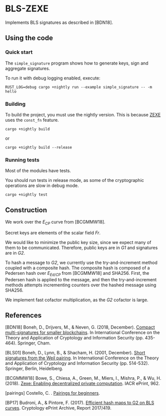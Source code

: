 # BLS-ZEXE

Implements BLS signatures as described in [BDN18].

## Using the code
### Quick start

The `simple_signature` program shows how to generate keys, sign and aggregate signatures.

To run it with debug logging enabled, execute:

`RUST_LOG=debug cargo +nightly run --example simple_signature -- -m hello`

### Building

To build the project, you must use the nightly version. This is because [ZEXE](https://github.com/scipr-lab/zexe) uses the `const_fn` feature.

`cargo +nightly build` 

or 

`cargo +nightly build --release`

### Running tests

Most of the modules have tests.
 
 You should run tests in release mode, as some of the cryptographic operations are slow in debug mode.

`cargo +nightly test`

## Construction

We work over the $E_{CP}$ curve from [BCGMMW18].

Secret keys are elements of the scalar field *Fr*.

We would like to minimize the public key size, since we expect many of them to be communicated. Therefore, public keys are in *G1* and signatures are in *G2*.

To hash a message to *G2*, we currently use the try-and-increment method coupled with a composite hash. The composite hash is composed of a Pedersen hash over $E_{Ed/CP}$ from [BCGMMW18] and SHA256. First, the Pedersen hash is applied to the message, and then the try-and-increment methods attempts incrementing counters over the hashed message using SHA256.

We implement fast cofactor multiplication, as the *G2* cofactor is large.

## References

[BDN18] Boneh, D., Drijvers, M., & Neven, G. (2018, December). [Compact multi-signatures for smaller blockchains](https://eprint.iacr.org/2018/483.pdf). In International Conference on the Theory and Application of Cryptology and Information Security (pp. 435-464). Springer, Cham.

[BLS01] Boneh, D., Lynn, B., & Shacham, H. (2001, December). [Short signatures from the Weil pairing](https://link.springer.com/content/pdf/10.1007/3-540-45682-1_30.pdf). In International Conference on the Theory and Application of Cryptology and Information Security (pp. 514-532). Springer, Berlin, Heidelberg.

[BCGMMW18] Bowe, S., Chiesa, A., Green, M., Miers, I., Mishra, P., & Wu, H. (2018). [Zexe: Enabling decentralized private computation](https://eprint.iacr.org/2018/962.pdf). IACR ePrint, 962.

[pairings] Costello, C. . [Pairings for beginners](http://www.craigcostello.com.au/pairings/PairingsForBeginners.pdf).

[BP17] Budroni, A., & Pintore, F. (2017). [Efficient hash maps to G2 on BLS curves](https://eprint.iacr.org/2017/419.pdf). Cryptology ePrint Archive, Report 2017/419.
